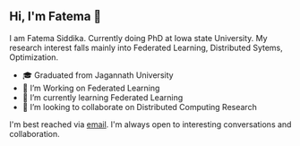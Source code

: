 ## Hi, I'm Fatema 👋
I am Fatema Siddika. Currently doing PhD at Iowa state University. My research interest falls mainly into Federated Learning, Distributed Sytems, Optimization. 
- 🎓 Graduated from Jagannath University
- 👀 I’m Working on Federated Learning 
- 🌱 I’m currently learning Federated Learning
- 💞️ I’m looking to collaborate on Distributed Computing Research

I'm best reached via [email](https://jnu.ac.bd/profile/portal/web/596). I'm always open to interesting conversations and collaboration.
